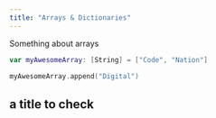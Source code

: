 ```yaml
---
title: "Arrays & Dictionaries"
---
```


Something about arrays

```swift
var myAwesomeArray: [String] = ["Code", "Nation"]

myAwesomeArray.append("Digital")
```

## a title to check